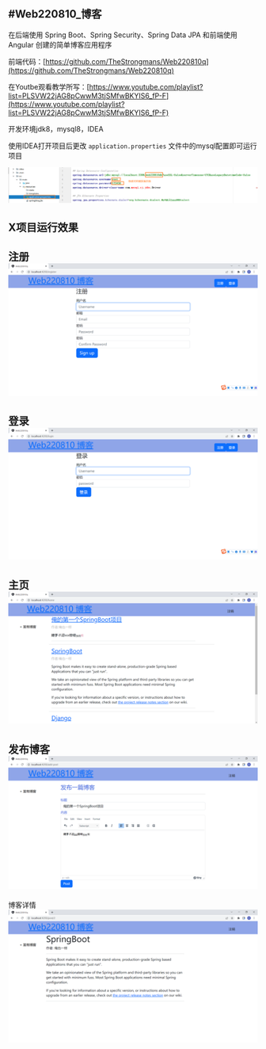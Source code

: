 #Web220810_博客
----------
在后端使用 Spring Boot、Spring Security、Spring Data JPA 和前端使用 Angular 创建的简单博客应用程序

前端代码：[https://github.com/TheStrongmans/Web220810q](https://github.com/TheStrongmans/Web220810q)

在Youtbe观看教学所写：[https://www.youtube.com/playlist?list=PLSVW22jAG8pCwwM3tjSMfwBKYIS6_fP-F](https://www.youtube.com/playlist?list=PLSVW22jAG8pCwwM3tjSMfwBKYIS6_fP-F)

开发环境jdk8，mysql8，IDEA

使用IDEA打开项目后更改 `application.properties` 文件中的mysql配置即可运行项目

![1](https://github.com/TheStrongmans/imgs/blob/master/we220810imgs/%E8%BF%90%E8%A1%8C_%E5%90%8E%E7%AB%AF.png)
  
  
  ## X项目运行效果
 
  
注册  
![2](https://github.com/TheStrongmans/imgs/blob/master/we220810imgs/%E6%B3%A8%E5%86%8C%E9%A1%B5.png)  
------  
登录  
![3](https://github.com/TheStrongmans/imgs/blob/master/we220810imgs/%E7%99%BB%E5%BD%95%E9%A1%B5.png)  
------  
主页  
![4](https://github.com/TheStrongmans/imgs/blob/master/we220810imgs/%E4%B8%BB%E9%A1%B5%E9%9D%A2.png)  
------  
发布博客  
![5](https://github.com/TheStrongmans/imgs/blob/master/we220810imgs/%E5%8F%91%E5%B8%83%E5%8D%9A%E5%AE%A2.png)  
------  
博客详情  
![6](https://github.com/TheStrongmans/imgs/blob/master/we220810imgs/%E5%8D%9A%E5%AE%A2%E8%AF%A6%E6%83%85%E9%A1%B5.png)  
